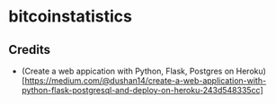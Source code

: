 # bitcoinstatistics

## Credits
* (Create a web appication with Python, Flask, Postgres on Heroku)[https://medium.com/@dushan14/create-a-web-application-with-python-flask-postgresql-and-deploy-on-heroku-243d548335cc]